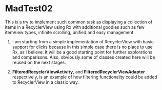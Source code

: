 # MadTest02

This is a try to implement such common task as displaying a collection of items in a RecyclerView
using Rx with additional goodies such as few itemView types, infinite scrolling, unified and easy
management.

1) I am starting from a simple implementation of RecyclerView with basic support for clicks because in
this simple case there is no place to use Rx, as I believe. It will be a good starting point for further
explorations and comparisons. Also, obviously some of classes created here will be reused on the next
stages.

2) **FilteredRecyclerViewActivity**, and **FilteredRecyclerViewAdapter** respectively, is an example of
how filtering functionality could be added to RecyclerView in a classic way.

